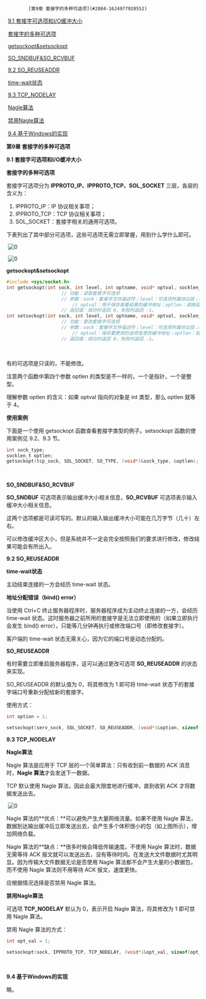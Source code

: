             [第9章 套接字的多种可选项](#2884-1624977920552)        

​            [9.1 套接字可选项和I/O缓冲大小](#3067-1624978023236)        

​            [套接字的多种可选项](#7719-1624978059048)        

​            [getsockopt&setsockopt](#1049-1624978283833)        

​            [SO_SNDBUF&SO_RCVBUF](#3733-1624978946711)        

​            [9.2 SO_REUSEADDR](#9611-1624978023236)        

​            [time-wait状态](#5228-1624978060803)        

​            [9.3 TCP_NODELAY](#7042-1624978023236)        

​            [Nagle算法](#9756-1624978061891)        

​            [禁用Nagle算法](#2370-1624980746521)        

​            [9.4 基于Windows的实现](#8833-1624978023236)        

**第9章 套接字的多种可选项**

**9.1 套接字可选项和I/O缓冲大小**

**套接字的多种可选项**

套接字可选项分为 **IPPROTO_IP、IPPROTO_TCP、SOL_SOCKET** 三层，各层的含义为：

1. IPPROTO_IP：IP 协议相关事项；
2. IPPROTO_TCP：TCP 协议相关事项；
3. SOL_SOCKET：套接字相关的通用可选项。

下表列出了其中部分可选项，这些可选项无需立即掌握，用到什么学什么即可。

​    ![0](https://note.youdao.com/yws/public/resource/10593e425b715ee8a1e5908a7adbe98e/xmlnote/631EF521EBC94E1781D38A718A2B4914/72135)

​    ![0](https://note.youdao.com/yws/public/resource/10593e425b715ee8a1e5908a7adbe98e/xmlnote/D7009B0C4048492BAE8DEDAF5DB1BF59/72134)

**getsockopt&setsockopt**

 ```c
 #include <sys/socket.h>
 int getsockopt(int sock, int level, int optname, void* optval, socklen_t* optlen);
                     // 功能：读取套接字可选项
                     // 参数：sock：套接字文件描述符；level：可选项所属协议层；optname：要查看的可选项名称；
                         // optval：用于保存查看结果的缓冲地址；optlen：调用函数后，optlen 会保存通过第四个参数返回的值的类型大小
                     // 返回值：成功时返回 0，失败时返回 -1。
 int setsockopt(int sock, int level, int optname, void* optval, socklen_t optlen);
                     // 功能：更改套接字可选项
                     // 参数：sock：套接字文件描述符；level：可选项所属协议层；optname：要更改的可选项名称；
                         // optval：保存要更改的选项信息的缓冲地址；optlen：指明参数 optval 所指对象的大小
                     // 返回值：成功时返回 0，失败时返回 -1。
 ```

​    

有的可选项是只读的，不能修改。

注意两个函数中第四个参数 optlen 的类型是不一样的，一个是指针，一个是整型。

理解参数 optlen 的含义：如果 optval 指向的对象是 int 类型，那么 optlen 就等于 4。

**使用案例**

下面是一个使用 getsockopt 函数查看套接字类型的例子。setsockopt 函数的使用案例见 9.2、9.3 节。

 ```c
 int sock_type; 
 socklen_t optlen;
 getsockopt(tcp_sock, SOL_SOCKET, SO_TYPE, (void*)&sock_type, &optlen);      
 ```

​        

**SO_SNDBUF&SO_RCVBUF**

**SO_SNDBUF** 可选项表示输出缓冲大小相关信息，**SO_RCVBUF** 可选项表示输入缓冲大小相关信息。

这两个选项都是可读可写的。默认的输入输出缓冲大小可能在几万字节（几十）左右。

可以修改缓冲区大小，但是系统并不一定会完全按照我们的要求进行修改，修改结果可能会有所出入。

**9.2 SO_REUSEADDR**

**time-wait状态**

主动结束连接的一方会经历 time-wait 状态。

**地址分配错误（bind() error）**

当使用 Ctrl+C 终止服务器程序时，服务器程序成为主动终止连接的一方，会经历 time-wait 状态。这时服务器之前所用的套接字是无法立即使用的（如果立即执行会发生 bind() error），只能等几分钟再执行或修改端口号（即修改套接字）。

客户端的 time-wait 状态无需关心，因为它的端口号是动态分配的。

**SO_REUSEADDR**

有时需要立即重启服务器程序，这可以通过更改可选项 **SO_REUSEADDR** 的状态来实现。

SO_REUSEADDR 的默认值为 0，将其修改为 1 即可将 time-wait 状态下的套接字端口号重新分配给新的套接字。

使用方式：

```c
int option = 1; 

setsockopt(serv_sock, SOL_SOCKET, SO_REUSEADDR, (void*)&option, sizeof(option));            
```



**9.3 TCP_NODELAY**

**Nagle算法**

Nagle 算法是应用于 TCP 层的一个简单算法：只有收到前一数据的 ACK 消息时，**Nagle 算法**才会发送下一数据。

TCP 默认使用 Nagle 算法，因此会最大限度地进行缓冲，直到收到 ACK 才将数据发送出去。

​    ![0](https://note.youdao.com/yws/public/resource/10593e425b715ee8a1e5908a7adbe98e/xmlnote/6B22CFF4BD5749E399CA84C3FDF8BB8E/72251)

Nagle 算法的**优点：**可以避免产生大量网络流量。如果不使用 Nagle 算法，数据到达输出缓冲后立即发送出去，会产生多个体积很小的包（如上图所示），增加网络负载。

Nagle 算法的**缺点：**很多时候会降低传输速度。不使用 Nagle 算法时，数据无需等待 ACK 报文就可以发送出去，没有等待时间。在发送大文件数据时尤其明显。因为传输大文件数据无论是否使用 Nagle 算法都不会产生大量的小数据包，而不使用 Nagle 算法则不用等待 ACK 报文，速度更快。

应根据情况选择是否禁用 Nagle 算法。

**禁用Nagle算法**

可选项 **TCP_NODELAY** 默认为 0，表示开启 Nagle 算法，将其修改为 1 即可禁用 Nagle 算法。

禁用 Nagle 算法的方式：

```c
int opt_val = 1; 

setsockopt(sock, IPPROTO_TCP, TCP_NODELAY, (void*)&opt_val, sizeof(opt_val));     
```

​         

**9.4 基于Windows的实现**

略。